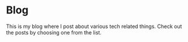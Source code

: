 # Blog
This is my blog where I post about various tech related things. Check out the posts by choosing one from the list.
